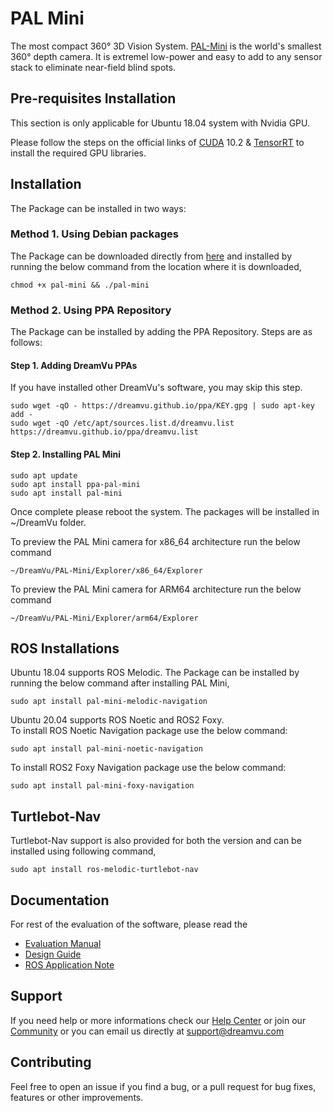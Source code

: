 # PAL Mini
The most compact 360° 3D Vision System. [PAL-Mini](https://dreamvu.com/pal-mini/) is the world's smallest 360° depth camera. It is extremel low-power and easy to add to any sensor stack to eliminate near-field blind spots.  

## Pre-requisites Installation
 This section is only applicable for Ubuntu 18.04 system with Nvidia GPU.
 
 Please follow the steps on the official links of [CUDA](https://developer.nvidia.com/cuda-10.2-download-archive?target_os=Linux&target_arch=x86_64&target_distro=Ubuntu&target_version=1804&target_type=deblocal) 10.2 & [TensorRT](https://docs.nvidia.com/deeplearning/tensorrt/install-guide/index.html#installing-debian) to install the required GPU libraries.

## Installation

The Package can be installed in two ways:

### Method 1. Using Debian packages

The Package can be downloaded directly from [here](https://github.com/DreamVu/ppa/blob/main/pal-mini/pal-mini?raw=true) and installed by running the below command from the location where it is downloaded,

    chmod +x pal-mini && ./pal-mini

### Method 2. Using PPA Repository

The Package can be installed by adding the PPA Repository. Steps are as follows:

#### Step 1. Adding DreamVu PPAs

If you have installed other DreamVu's software, you may skip this step.

    sudo wget -qO - https://dreamvu.github.io/ppa/KEY.gpg | sudo apt-key add -
    sudo wget -qO /etc/apt/sources.list.d/dreamvu.list https://dreamvu.github.io/ppa/dreamvu.list
    
#### Step 2. Installing PAL Mini
    sudo apt update
    sudo apt install ppa-pal-mini
    sudo apt install pal-mini

Once complete please reboot the system. The packages will be installed in \~/DreamVu folder. 

To preview the PAL Mini camera for x86_64 architecture run the below command 
 
    ~/DreamVu/PAL-Mini/Explorer/x86_64/Explorer
    
 To preview the PAL Mini camera for ARM64 architecture run the below command
 	
    ~/DreamVu/PAL-Mini/Explorer/arm64/Explorer	 
    
## ROS Installations

Ubuntu 18.04 supports ROS Melodic. The Package can be installed by running the below command after installing PAL Mini,

    sudo apt install pal-mini-melodic-navigation
    
Ubuntu 20.04 supports ROS Noetic and ROS2 Foxy.\
To install ROS Noetic Navigation package use the below command:

    sudo apt install pal-mini-noetic-navigation

To install ROS2 Foxy Navigation package use the below command:

    sudo apt install pal-mini-foxy-navigation
    
## Turtlebot-Nav
  
Turtlebot-Nav support is also provided for both the version and can be installed using following command,

    sudo apt install ros-melodic-turtlebot-nav    
      
## Documentation 
For rest of the evaluation of the software, please read the 
- [Evaluation Manual](https://docs.google.com/document/d/e/2PACX-1vT-w_gQ5NrPqKz7-7aXqzSt-zG2-8rs4GcoPA6FJNgrZ9VAXBJMCgo0dBRcJE57ygRLDr3dyet1HRHR/pub)
- [Design Guide](https://docs.google.com/document/d/e/2PACX-1vThW3yq0joYAVzLkc7e1H13Rxbl0aLCf9AG6gyKXX0WukTBrQczJn1sazhj-Ze2lxzEud7E1dMEhmwY/pub)
- [ROS Application Note](https://docs.google.com/document/d/e/2PACX-1vS8XpaUZAu6q5TRsJzVaWwDdjwRKgArtJ4zVdHj6nsrHrvVfGSlu3hm9ecHhCMaBqLlIYdlguVTJJH-/pub) 

## Support 
If you need help or more informations check our [Help Center](https://support.dreamvu.com/portal/en/home) or join our [Community](https://support.dreamvu.com/portal/en/community/dreamvu-inc) or you can email us directly at support@dreamvu.com 

## Contributing
Feel free to open an issue if you find a bug, or a pull request for bug fixes, features or other improvements.
